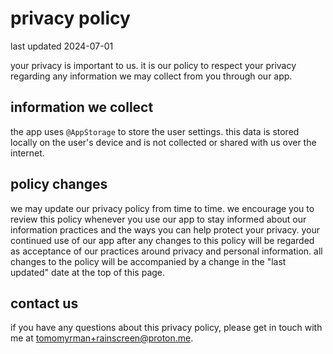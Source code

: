 # privacy policy

last updated 2024-07-01

your privacy is important to us. it is our policy to respect your privacy regarding any information we may collect from you through our app.

## information we collect

the app uses `@AppStorage` to store the user settings. this data is stored locally on the user's device and is not collected or shared with us over the internet.

## policy changes

we may update our privacy policy from time to time. we encourage you to review this policy whenever you use our app to stay informed about our information practices and the ways you can help protect your privacy. your continued use of our app after any changes to this policy will be regarded as acceptance of our practices around privacy and personal information. all changes to the policy will be accompanied by a change in the "last updated" date at the top of this page.

## contact us

if you have any questions about this privacy policy, please get in touch with me at tomomyrman+rainscreen@proton.me.
